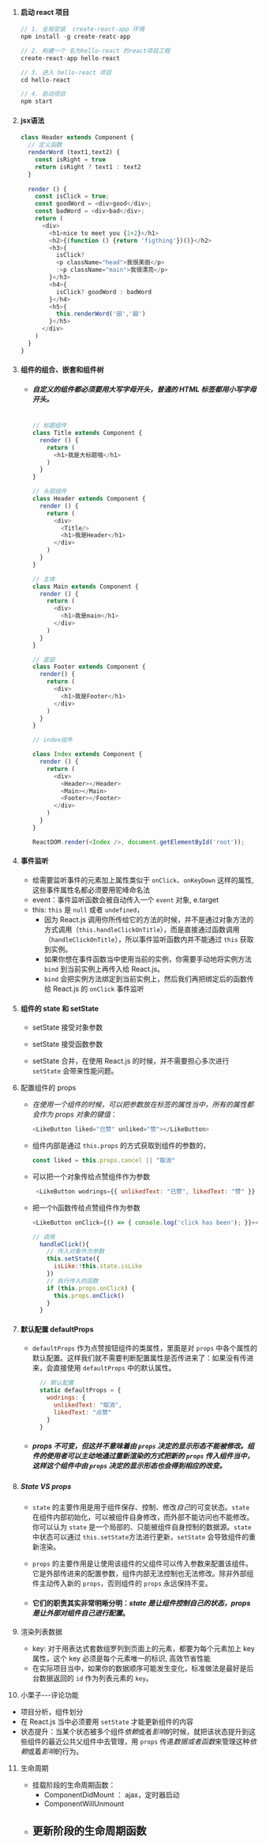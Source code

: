 1. #### 启动 react 项目

   ```js
   // 1. 全局安装  create-react-app 环境
   npm install -g create-reatc-app
   
   // 2. 构建一个 名为hello-react 的react项目工程
   create-react-app hello-react
   
   // 3. 进入 hello-react 项目
   cd hello-react
   
   // 4. 启动项目
   npm start
   ```

2. #### jsx语法

   ```js
   class Header extends Component {
     // 定义函数
     renderWord (text1,text2) {
       const isRight = true
       return isRight ? text1 : text2
     }
     
     render () {
       const isClick = true;
       const goodWord = <div>good</div>;
       const badWord = <div>bad</div>;
       return (
         <div>
           <h1>nice to meet you {1+2}</h1>
           <h2>{(function () {return 'figthing'})()}</h2>
           <h3>{
             isClick?
             <p className="head">我很美丽</p>
             :<p className="main">我很漂亮</p>
           }</h3>
           <h4>{
             isClick? goodWord : badWord
           }</h4>
           <h5>{
             this.renderWord('田','甜')
           }</h5>
         </div>
       )
     }
   }
   ```

3. #### **组件的组合、嵌套和组件树**

   - ##### 自定义的组件都必须要用大写字母开头，普通的 HTML 标签都用小写字母开头。

     ```js
     
     // 标题组件
     class Title extends Component {
       render () {
         return (
           <h1>我是大标题哦</h1>
         )
       }
     }
     
     // 头部组件
     class Header extends Component {
       render () {
         return (
           <div>
             <Title/>
             <h1>我是Header</h1>
           </div>
         )
       }
     }
     
     // 主体
     class Main extends Component {
       render () {
         return (
           <div>
             <h1>我是main</h1>
           </div>
         )
       }
     }
     
     // 底部
     class Footer extends Component {
       render() {
         return (
           <div>
             <h1>我是Footer</h1>
           </div>
         )
       }
     }
     
     // index组件
     
     class Index extends Component {
       render () {
         return (
           <div>
             <Header></Header>
             <Main></Main>
             <Footer></Footer>
           </div>
         )
       }
     }
     
     ReactDOM.render(<Index />, document.getElementById('root'));
     ```

4. #### 事件监听

   - 给需要监听事件的元素加上属性类似于 `onClick`、`onKeyDown` 这样的属性,这些事件属性名都必须要用驼峰命名法
   - event：事件监听函数会被自动传入一个 `event` 对象,  e.target
   - this:  `this` 是 `null` 或者 `undefined`，
     - 因为 React.js 调用你所传给它的方法的时候，并不是通过对象方法的方式调用（`this.handleClickOnTitle`），而是直接通过函数调用 （`handleClickOnTitle`），所以事件监听函数内并不能通过 `this` 获取到实例。
     - 如果你想在事件函数当中使用当前的实例，你需要手动地将实例方法 `bind` 到当前实例上再传入给 React.js。
     - `bind` 会把实例方法绑定到当前实例上，然后我们再把绑定后的函数传给 React.js 的 `onClick` 事件监听

5. #### **组件的 state 和 setState**

   - setState 接受对象参数
   
   - setState 接受函数参数
   
   - setState 合并，在使用 React.js 的时候，并不需要担心多次进行 `setState` 会带来性能问题。
   
6. 配置组件的 props

   - *在使用一个组件的时候，可以把参数放在标签的属性当中，所有的属性都会作为 props 对象的键值*：

     ```js
     <LikeButton liked="已赞" unliked="赞"></LikeButton>
     ```

   - 组件内部是通过 `this.props` 的方式获取到组件的参数的，

     ```js
     const liked = this.props.cancel || "取消"
     ```

   - 可以把一个对象传给点赞组件作为参数

     ```js
      <LikeButton wodrings={{ unlikedText: "已赞", likedText: "赞" }} ></LikeButton>
     ```

   - 把一个h函数传给点赞组件作为参数

     ```js
     <LikeButton onClick={() => { console.log('click has been'); }}></LikeButton>
     
     // 调用
       handleClick(){
         // 传入对象作为参数
         this.setState({
           isLike:!this.state.isLike
         })
         // 执行传入的函数
         if (this.props.onClick) {
           this.props.onClick()
         }
       }
     ```

7. #### 默认配置 defaultProps

   - `defaultProps` 作为点赞按钮组件的类属性，里面是对 `props` 中各个属性的默认配置。这样我们就不需要判断配置属性是否传进来了：如果没有传进来，会直接使用 `defaultProps` 中的默认属性。

     ```js
       // 默认配置
       static defaultProps = {
         wodrings: {
           unlikedText: "取消",
           likedText: "点赞"
         }
       }
     ```

   - ##### props 不可变，但这并不意味着由 `props` 决定的显示形态不能被修改。组件的使用者可以*主动地通过重新渲染的方式*把新的 `props` 传入组件当中，这样这个组件中由 `props` 决定的显示形态也会得到相应的改变。

8. ##### State  VS   props

   - `state` 的主要作用是用于组件保存、控制、修改*自己*的可变状态。`state` 在组件内部初始化，可以被组件自身修改，而外部不能访问也不能修改。你可以认为 `state` 是一个局部的、只能被组件自身控制的数据源。`state` 中状态可以通过 `this.setState`方法进行更新，`setState` 会导致组件的重新渲染。

   - `props` 的主要作用是让使用该组件的父组件可以传入参数来配置该组件。它是外部传进来的配置参数，组件内部无法控制也无法修改。除非外部组件主动传入新的 `props`，否则组件的 `props` 永远保持不变。

   - #### 它们的职责其实非常明晰分明：*state 是让组件控制自己的状态，props 是让外部对组件自己进行配置*。

9. 渲染列表数据

   - key: 对于用表达式套数组罗列到页面上的元素，都要为每个元素加上 key 属性，这个 key 必须是每个元素唯一的标识, 高效节省性能
   - 在实际项目当中，如果你的数据顺序可能发生变化，标准做法是最好是后台数据返回的 `id` 作为列表元素的 `key`。

10. 小栗子---评论功能

   - 项目分析，组件划分
   - 在 React.js 当中必须要用 `setState` 才能更新组件的内容
   - 状态提升：当某个状态被多个组件*依赖*或者*影响*的时候，就把该状态提升到这些组件的最近公共父组件中去管理，用 `props` 传递*数据或者函数*来管理这种*依赖*或着*影响*的行为。

11. 生命周期

    - 挂载阶段的生命周期函数：
      - ComponentDidMount ： ajax，定时器启动
      - ComponentWillUnmount
    - 更新阶段的生命周期函数
      - 

##### 









